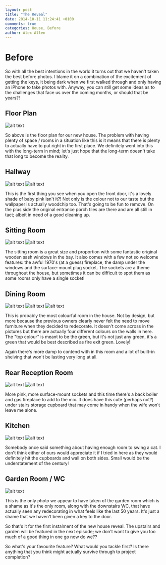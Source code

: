 ```yaml
---
layout: post
title: "The Reveal"
date: 2014-10-11 11:24:41 +0100
comments: true
categories: House, Before
author: Alex Allen
---
```


# Before

So with all the best intentions in the world it turns out that we haven't taken the best before photos. I blame it on a combination of the excitement of getting the keys, it being dark when we first walked through and only having an iPhone to take photos with. Anyway, you can still get some ideas as to the challenges that face us over the coming months, or should that be years?!

## **Floor Plan**

![alt text](https://allenar.github.com/images/Floorplan.JPG "Floor Plan")

So above is the floor plan for our new house. The problem with having plenty of space / rooms in a situation like this is it means that there is plenty to actually have to put right in the first place. We definitely went into this with the long-term in mind; let's just hope that the long-term doesn't take that long to become the reality.

## **Hallway**

![alt text](https://allenar.github.com/images/IMG_01.JPG "Into the hallway")
![alt text](https://allenar.github.com/images/IMG_02.JPG "The porch")

This is the first thing you see when you open the front door, it's a lovely shade of baby pink isn't it?! Not only is the colour not to our taste but the wallpaper is actually woodchip too. That's going to be fun to remove. On the plus side the original entrance porch tiles are there and are all still in tact; albeit in need of a good cleaning up.

## **Sitting Room**

![alt text](https://allenar.github.com/images/IMG_03.JPG "Sitting room - fireplace")
![alt text](https://allenar.github.com/images/IMG_04.JPG "Sitting room - window bay")

The sitting room is a great size and proportion with some fantastic original wooden sash windows in the bay. It also comes with a few not so welcome features: the awful 1970's (at a guess) fireplace, the damp under the windows and the surface-mount plug socket. The sockets are a theme throughout the house, but sometimes it can be difficult to spot them as some rooms only have a single socket!

## **Dining Room**

![alt text](https://allenar.github.com/images/IMG_05.JPG "Dining room 1")
![alt text](https://allenar.github.com/images/IMG_06.JPG "Dining room 2")
![alt text](https://allenar.github.com/images/IMG_07.JPG "Dining room 3")

This is probably the most colourful room in the house. Not by design, but more because the previous owners clearly never felt the need to move furniture when they decided to redecorate. It doesn't come across in the pictures but there are actually four different colours on the walls in here. The "top colour" is meant to be the green, but it's not just any green, it's a green that would be best described as fire exit green. Lovely!

Again there's more damp to contend with in this room and a lot of built-in shelving that won't be lasting very long at all.

## **Rear Reception Room**

![alt text](https://allenar.github.com/images/IMG_08.JPG "Rear reception")
![alt text](https://allenar.github.com/images/IMG_09.JPG "Under the stairs")

More pink, more surface-mount sockets and this time there's a back boiler and gas fireplace to add to the mix. It does have this cute (perhaps not?) under stairs storage cupboard that may come in handy when the wife won't leave me alone.

## **Kitchen**

![alt text](https://allenar.github.com/images/IMG_10.JPG "Kitchen left")
![alt text](https://allenar.github.com/images/IMG_11.JPG "Kitchen right")

Somebody once said something about having enough room to swing a cat. I don't think either of ours would appreciate it if I tried in here as they would definitely hit the cupboards and wall on both sides. Small would be the understatement of the century!

## **Garden Room / WC**

![alt text](https://allenar.github.com/images/IMG_11a.JPG "Garden room")

This is the only photo we appear to have taken of the garden room which is a shame as it's the only room, along with the downstairs WC, that have actually seen any redecorating in what feels like the last 50 years. It's just a shame that we haven't been given a key to the door.

So that's it for the first instalment of the new house reveal. The upstairs and garden will be featured in the next episode; we don't want to give you too much of a good thing in one go now do we??


So what's your favourite feature? What would you tackle first? Is there anything that you think might actually survive through to project completion?